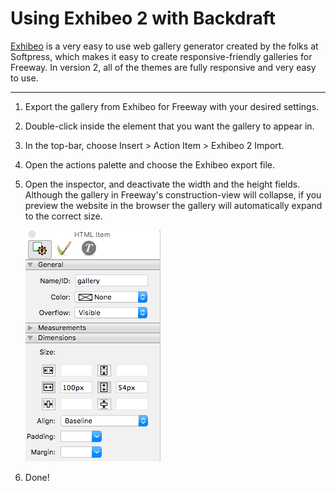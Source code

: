 # Using Exhibeo 2 with Backdraft

[Exhibeo](http://exhibeoapp.com) is a very easy to use web gallery generator created by the folks at Softpress, which makes it easy to create responsive-friendly galleries for Freeway. In version 2, all of the themes are fully responsive and very easy to use.

----

1. Export the gallery from Exhibeo for Freeway with your desired settings.

2. Double-click inside the element that you want the gallery to appear in.

3. In the top-bar, choose Insert > Action Item > Exhibeo 2 Import.

4. Open the actions palette and choose the Exhibeo export file.

5. Open the inspector, and deactivate the width and the height fields. Although the gallery in Freeway's construction-view will collapse, if you preview the website in the browser the gallery will automatically expand to the correct size.

	![](/images/exhibeo-five.gif)

6. Done!
